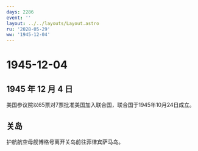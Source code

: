 ```yaml
---
days: 2286
event: ''
layout: ../../layouts/Layout.astro
ru: '2028-05-29'
ww: '1945-12-04'
---
```


# 1945-12-04

## 1945 年 12 月 4 日

美国参议院以65票对7票批准美国加入联合国，联合国于1945年10月24日成立。

## 关岛

护航航空母舰博格号离开关岛前往菲律宾萨马岛。